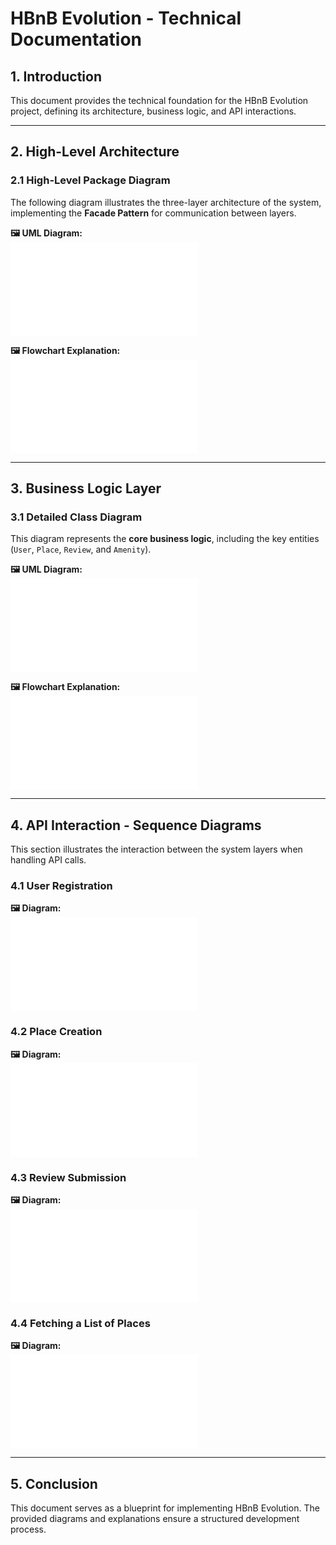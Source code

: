 # HBnB Evolution - Technical Documentation

## **1. Introduction**
This document provides the technical foundation for the HBnB Evolution project, defining its architecture, business logic, and API interactions.

---

## **2. High-Level Architecture**
### **2.1 High-Level Package Diagram**
The following diagram illustrates the three-layer architecture of the system, implementing the **Facade Pattern** for communication between layers.

**🖼️ UML Diagram:**  
![View UML Diagram](docs_and_architecture/high_lvl_package_diagram.mmd)

**🖼️ Flowchart Explanation:**  
![View Flowchart](docs_and_architecture/high_lvl_flowchart.mmd)

---

## **3. Business Logic Layer**
### **3.1 Detailed Class Diagram**
This diagram represents the **core business logic**, including the key entities (`User`, `Place`, `Review`, and `Amenity`).

**🖼️ UML Diagram:**  
![View UML Diagram](docs_and_architecture/business_logic_diagram/business_logic_class_diagram.mmd)

**🖼️ Flowchart Explanation:**  
![View Flowchart](docs_and_architecture/business_logic_diagram/business_logic_flowchart.mmd)

---

## **4. API Interaction - Sequence Diagrams**
This section illustrates the interaction between the system layers when handling API calls.

### **4.1 User Registration**
**🖼️ Diagram:**  
![User Registration](docs_and_architecture/sequence_diagrams/user_registration_seq.mmd)

### **4.2 Place Creation**
**🖼️ Diagram:**  
![Place Creation](docs_and_architecture/sequence_diagrams/place_creation_seq.mmd)

### **4.3 Review Submission**
**🖼️ Diagram:**  
![Review Submission](docs_and_architecture/sequence_diagrams/review_submission_seq.mmd)

### **4.4 Fetching a List of Places**
**🖼️ Diagram:**  
![Fetching Places](docs_and_architecture/sequence_diagrams/fetch_places_seq.mmd)

---


## **5. Conclusion**
This document serves as a blueprint for implementing HBnB Evolution. The provided diagrams and explanations ensure a structured development process.
